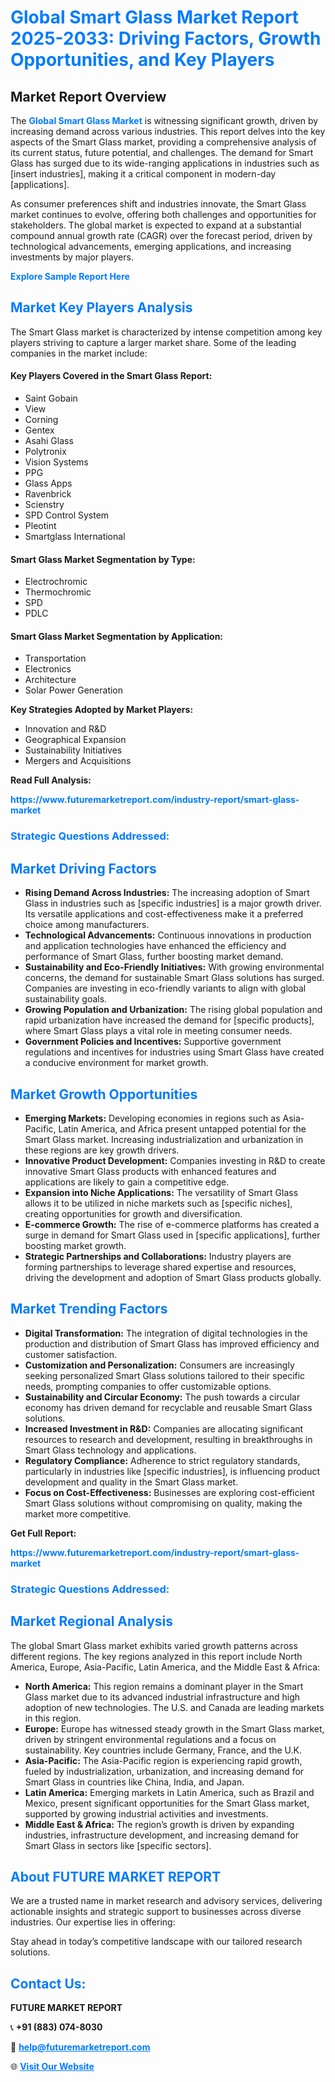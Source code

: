 <h1 style="color: #007BFF;">Global Smart Glass Market Report 2025-2033: Driving Factors, Growth Opportunities, and Key Players</h1>

<section id="overview">
<h2>Market Report Overview</h2>
<p>The <a href="https://www.futuremarketreport.com/industry-report/smart-glass-market" style="color: #007BFF; text-decoration: none;"><strong>Global Smart Glass Market</strong></a> is witnessing significant growth, driven by increasing demand across various industries. This report delves into the key aspects of the Smart Glass market, providing a comprehensive analysis of its current status, future potential, and challenges. The demand for Smart Glass has surged due to its wide-ranging applications in industries such as [insert industries], making it a critical component in modern-day [applications].</p>
<p>As consumer preferences shift and industries innovate, the Smart Glass market continues to evolve, offering both challenges and opportunities for stakeholders. The global market is expected to expand at a substantial compound annual growth rate (CAGR) over the forecast period, driven by technological advancements, emerging applications, and increasing investments by major players.</p>
</section>

<section id="overview">
<p><a href="https://www.futuremarketreport.com/request-sample/reportId=30564" style="color: #007BFF; text-decoration: none;"><strong>Explore Sample Report Here</strong></a></p>
</section>

<section id="key-players">
<h2 style="color: #007BFF;">Market Key Players Analysis</h2>
<p>The Smart Glass market is characterized by intense competition among key players striving to capture a larger market share. Some of the leading companies in the market include:</p>
<h4>Key Players Covered in the Smart Glass Report:</h4>
<ul><li>Saint Gobain</li><li>View</li><li>Corning</li><li>Gentex</li><li>Asahi Glass</li><li>Polytronix</li><li>Vision Systems</li><li>PPG</li><li>Glass Apps</li><li>Ravenbrick</li><li>Scienstry</li><li>SPD Control System</li><li>Pleotint</li><li>Smartglass International</li></ul>
<h4>Smart Glass Market Segmentation by Type:</h4>
<ul><li>Electrochromic</li><li>Thermochromic</li><li>SPD</li><li>PDLC</li></ul>

<h4>Smart Glass Market Segmentation by Application:</h4>
<ul><li>Transportation</li><li>Electronics</li><li>Architecture</li><li>Solar Power Generation</li></ul>
<p><strong>Key Strategies Adopted by Market Players:</strong></p>
<ul>
<li>Innovation and R&D</li>
<li>Geographical Expansion</li>
<li>Sustainability Initiatives</li>
<li>Mergers and Acquisitions</li>
</ul>
</section>

<section>
<p><strong>Read Full Analysis: </strong></p><a href="https://www.futuremarketreport.com/industry-report/smart-glass-market" style="color: #007BFF; text-decoration: none;"><strong>https://www.futuremarketreport.com/industry-report/smart-glass-market</strong></a>
<h3 style="color: #007BFF;">Strategic Questions Addressed:</h3>
</section>

<section id="driving-factors">
<h2 style="color: #007BFF;">Market Driving Factors</h2>
<ul>
<li><strong>Rising Demand Across Industries:</strong> The increasing adoption of Smart Glass in industries such as [specific industries] is a major growth driver. Its versatile applications and cost-effectiveness make it a preferred choice among manufacturers.</li>
<li><strong>Technological Advancements:</strong> Continuous innovations in production and application technologies have enhanced the efficiency and performance of Smart Glass, further boosting market demand.</li>
<li><strong>Sustainability and Eco-Friendly Initiatives:</strong> With growing environmental concerns, the demand for sustainable Smart Glass solutions has surged. Companies are investing in eco-friendly variants to align with global sustainability goals.</li>
<li><strong>Growing Population and Urbanization:</strong> The rising global population and rapid urbanization have increased the demand for [specific products], where Smart Glass plays a vital role in meeting consumer needs.</li>
<li><strong>Government Policies and Incentives:</strong> Supportive government regulations and incentives for industries using Smart Glass have created a conducive environment for market growth.</li>
</ul>
</section>

<section id="growth-opportunities">
<h2 style="color: #007BFF;">Market Growth Opportunities</h2>
<ul>
<li><strong>Emerging Markets:</strong> Developing economies in regions such as Asia-Pacific, Latin America, and Africa present untapped potential for the Smart Glass market. Increasing industrialization and urbanization in these regions are key growth drivers.</li>
<li><strong>Innovative Product Development:</strong> Companies investing in R&D to create innovative Smart Glass products with enhanced features and applications are likely to gain a competitive edge.</li>
<li><strong>Expansion into Niche Applications:</strong> The versatility of Smart Glass allows it to be utilized in niche markets such as [specific niches], creating opportunities for growth and diversification.</li>
<li><strong>E-commerce Growth:</strong> The rise of e-commerce platforms has created a surge in demand for Smart Glass used in [specific applications], further boosting market growth.</li>
<li><strong>Strategic Partnerships and Collaborations:</strong> Industry players are forming partnerships to leverage shared expertise and resources, driving the development and adoption of Smart Glass products globally.</li>
</ul>
</section>

<section id="trending-factors">
<h2 style="color: #007BFF;">Market Trending Factors</h2>
<ul>
<li><strong>Digital Transformation:</strong> The integration of digital technologies in the production and distribution of Smart Glass has improved efficiency and customer satisfaction.</li>
<li><strong>Customization and Personalization:</strong> Consumers are increasingly seeking personalized Smart Glass solutions tailored to their specific needs, prompting companies to offer customizable options.</li>
<li><strong>Sustainability and Circular Economy:</strong> The push towards a circular economy has driven demand for recyclable and reusable Smart Glass solutions.</li>
<li><strong>Increased Investment in R&D:</strong> Companies are allocating significant resources to research and development, resulting in breakthroughs in Smart Glass technology and applications.</li>
<li><strong>Regulatory Compliance:</strong> Adherence to strict regulatory standards, particularly in industries like [specific industries], is influencing product development and quality in the Smart Glass market.</li>
<li><strong>Focus on Cost-Effectiveness:</strong> Businesses are exploring cost-efficient Smart Glass solutions without compromising on quality, making the market more competitive.</li>
</ul>
</section>

<section>
<p><strong>Get Full Report: </strong></p><a href="https://www.futuremarketreport.com/industry-report/smart-glass-market" style="color: #007BFF; text-decoration: none;"><strong>https://www.futuremarketreport.com/industry-report/smart-glass-market</strong></a>
<h3 style="color: #007BFF;">Strategic Questions Addressed:</h3>
</section>


<section id="regional-analysis">
<h2 style="color: #007BFF;">Market Regional Analysis</h2>
<p>The global Smart Glass market exhibits varied growth patterns across different regions. The key regions analyzed in this report include North America, Europe, Asia-Pacific, Latin America, and the Middle East & Africa:</p>
<ul>
<li><strong>North America:</strong> This region remains a dominant player in the Smart Glass market due to its advanced industrial infrastructure and high adoption of new technologies. The U.S. and Canada are leading markets in this region.</li>
<li><strong>Europe:</strong> Europe has witnessed steady growth in the Smart Glass market, driven by stringent environmental regulations and a focus on sustainability. Key countries include Germany, France, and the U.K.</li>
<li><strong>Asia-Pacific:</strong> The Asia-Pacific region is experiencing rapid growth, fueled by industrialization, urbanization, and increasing demand for Smart Glass in countries like China, India, and Japan.</li>
<li><strong>Latin America:</strong> Emerging markets in Latin America, such as Brazil and Mexico, present significant opportunities for the Smart Glass market, supported by growing industrial activities and investments.</li>
<li><strong>Middle East & Africa:</strong> The region’s growth is driven by expanding industries, infrastructure development, and increasing demand for Smart Glass in sectors like [specific sectors].</li>
</ul>
</section>

<footer>
<h2 style="color: #007BFF;">About FUTURE MARKET REPORT</h2>
<p>We are a trusted name in market research and advisory services, delivering actionable insights and strategic support to businesses across diverse industries. Our expertise lies in offering:</p>

<p>Stay ahead in today’s competitive landscape with our tailored research solutions.</p>

<h2 style="color: #007BFF;">Contact Us:</h2>
<p><strong>FUTURE MARKET REPORT</strong></p>
<p>📞 <strong>+91 (883) 074-8030</strong></p>
<p>📧 <strong><a href="mailto:help@futuremarketreport.com" style="color: #007BFF;">help@futuremarketreport.com</a></strong></p>
<p>🌐 <strong><a href="https://www.futuremarketreport.com/" style="color: #007BFF;">Visit Our Website</a></strong></p>
</footer>